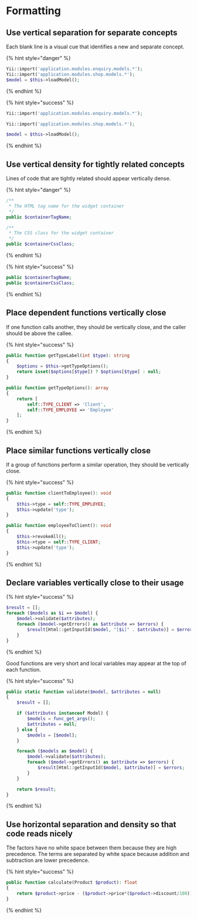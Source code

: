 # Formatting

## Use vertical separation for separate concepts

Each blank line is a visual cue that identifies a new and separate concept.

{% hint style="danger" %}
```php
Yii::import('application.modules.enquiry.models.*');
Yii::import('application.modules.shop.models.*');
$model = $this->loadModel();
```
{% endhint %}

{% hint style="success" %}
```php
Yii::import('application.modules.enquiry.models.*');

Yii::import('application.modules.shop.models.*');

$model = $this->loadModel();
```
{% endhint %}

## Use vertical density for tightly related concepts

Lines of code that are tightly related should appear vertically dense.

{% hint style="danger" %}
```php
/**
 * The HTML tag name for the widget container
 */
public $containerTagName;

/**
 * The CSS class for the widget container
 */
public $containerCssClass;
```
{% endhint %}

{% hint style="success" %}
```php
public $containerTagName;
public $containerCssClass;
```
{% endhint %}

## Place dependent functions vertically close

If one function calls another, they should be vertically close, and the caller should be above the callee.

{% hint style="success" %}
```php
public function getTypeLabel(int $type): string
{
    $options = $this->getTypeOptions();
    return isset($options[$type]) ? $options[$type] : null;
}

public function getTypeOptions(): array
{
    return [
        self::TYPE_CLIENT => 'Client',
        self::TYPE_EMPLOYEE => 'Employee'
    ];
}
```
{% endhint %}

## Place similar functions vertically close

If a group of functions perform a similar operation, they should be vertically close.

{% hint style="success" %}
```php
public function clientToEmployee(): void
{
    $this->type = self::TYPE_EMPLOYEE;
    $this->update('type');
}

public function employeeToClient(): void
{
    $this->revokeAll();
    $this->type = self::TYPE_CLIENT;
    $this->update('type');
}
```
{% endhint %}

## Declare variables vertically close to their usage

{% hint style="success" %}
```php
$result = [];
foreach ($models as $i => $model) {
    $model->validate($attributes);
    foreach ($model->getErrors() as $attribute => $errors) {
        $result[Html::getInputId($model, "[$i]" . $attribute)] = $errors;
    }
}
```
{% endhint %}

Good functions are very short and local variables may appear at the top of each function.

{% hint style="success" %}
```php
public static function validate($model, $attributes = null)
{
    $result = [];

    if ($attributes instanceof Model) {
        $models = func_get_args();
        $attributes = null;
    } else {
        $models = [$model];
    }

    foreach ($models as $model) {
        $model->validate($attributes);
        foreach ($model->getErrors() as $attribute => $errors) {
            $result[Html::getInputId($model, $attribute)] = $errors;
        }
    }

    return $result;
}
```
{% endhint %}

## Use horizontal separation and density so that code reads nicely

The factors have no white space between them because they are high precedence. The terms are separated by white space because addition and subtraction are lower precedence.

{% hint style="success" %}
```php
public function calculate(Product $product): float
{
    return $product->price - ($product->price*($product->discount/100));
}
```
{% endhint %}

